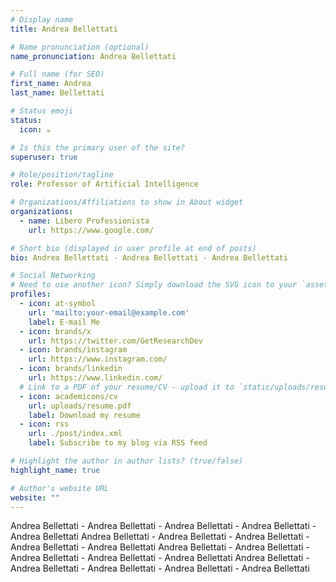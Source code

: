 ```yaml
---
# Display name
title: Andrea Bellettati

# Name pronunciation (optional)
name_pronunciation: Andrea Bellettati

# Full name (for SEO)
first_name: Andrea
last_name: Bellettati

# Status emoji
status:
  icon: ☕️

# Is this the primary user of the site?
superuser: true

# Role/position/tagline
role: Professor of Artificial Intelligence

# Organizations/Affiliations to show in About widget
organizations:
  - name: Libero Professionista
    url: https://www.google.com/

# Short bio (displayed in user profile at end of posts)
bio: Andrea Bellettati - Andrea Bellettati - Andrea Bellettati

# Social Networking
# Need to use another icon? Simply download the SVG icon to your `assets/media/icons/` folder.
profiles:
  - icon: at-symbol
    url: 'mailto:your-email@example.com'
    label: E-mail Me
  - icon: brands/x
    url: https://twitter.com/GetResearchDev
  - icon: brands/instagram
    url: https://www.instagram.com/
  - icon: brands/linkedin
    url: https://www.linkedin.com/
  # Link to a PDF of your resume/CV - upload it to `static/uploads/resume.pdf`
  - icon: academicons/cv
    url: uploads/resume.pdf
    label: Download my resume
  - icon: rss
    url: ./post/index.xml
    label: Subscribe to my blog via RSS feed

# Highlight the author in author lists? (true/false)
highlight_name: true

# Author's website URL
website: ""
---
```


Andrea Bellettati - Andrea Bellettati - Andrea Bellettati - Andrea Bellettati - Andrea Bellettati
Andrea Bellettati - Andrea Bellettati - Andrea Bellettati - Andrea Bellettati - Andrea Bellettati
Andrea Bellettati - Andrea Bellettati - Andrea Bellettati - Andrea Bellettati - Andrea Bellettati
Andrea Bellettati - Andrea Bellettati - Andrea Bellettati - Andrea Bellettati - Andrea Bellettati
